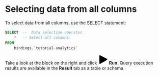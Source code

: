 # Selecting data from all columns

To select data from all columns, use the SELECT statement:

```sql
SELECT  --  Data selection operator.
    *   -- Select all columns.
FROM
    bindings.`tutorial-analytics`
```

Take a look at the block on the right and click ![run](../../_assets/query/run.svg) **Run**.
Query execution results are available in the **Result** tab as a table or schema.